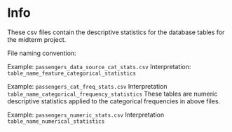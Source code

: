 # Info

These csv files contain the descriptive statistics for the database tables for the midterm project.

File naming convention:


Example: `passengers_data_source_cat_stats.csv`
Interpretation: `table_name_feature_categorical_statistics`

Example: `passengers_cat_freq_stats.csv`
Interpretation `table_name_categorical_frequency_statistics`
These tables are numeric descriptive statistics applied to the categorical frequencies in above files.

Example: `passengers_numeric_stats.csv`
Interpretation `table_name_numerical_statistics`
